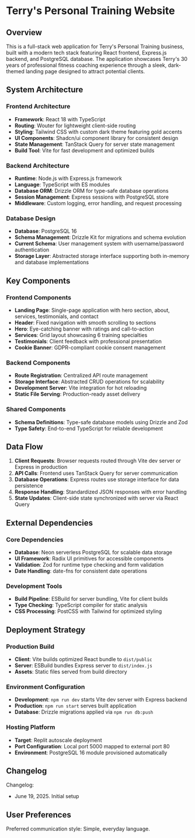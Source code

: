 # Terry's Personal Training Website

## Overview

This is a full-stack web application for Terry's Personal Training business, built with a modern tech stack featuring React frontend, Express.js backend, and PostgreSQL database. The application showcases Terry's 30 years of professional fitness coaching experience through a sleek, dark-themed landing page designed to attract potential clients.

## System Architecture

### Frontend Architecture
- **Framework**: React 18 with TypeScript
- **Routing**: Wouter for lightweight client-side routing
- **Styling**: Tailwind CSS with custom dark theme featuring gold accents
- **UI Components**: Shadcn/ui component library for consistent design
- **State Management**: TanStack Query for server state management
- **Build Tool**: Vite for fast development and optimized builds

### Backend Architecture
- **Runtime**: Node.js with Express.js framework
- **Language**: TypeScript with ES modules
- **Database ORM**: Drizzle ORM for type-safe database operations
- **Session Management**: Express sessions with PostgreSQL store
- **Middleware**: Custom logging, error handling, and request processing

### Database Design
- **Database**: PostgreSQL 16
- **Schema Management**: Drizzle Kit for migrations and schema evolution
- **Current Schema**: User management system with username/password authentication
- **Storage Layer**: Abstracted storage interface supporting both in-memory and database implementations

## Key Components

### Frontend Components
- **Landing Page**: Single-page application with hero section, about, services, testimonials, and contact
- **Header**: Fixed navigation with smooth scrolling to sections
- **Hero**: Eye-catching banner with ratings and call-to-action
- **Services**: Grid layout showcasing 6 training specialties
- **Testimonials**: Client feedback with professional presentation
- **Cookie Banner**: GDPR-compliant cookie consent management

### Backend Components
- **Route Registration**: Centralized API route management
- **Storage Interface**: Abstracted CRUD operations for scalability
- **Development Server**: Vite integration for hot reloading
- **Static File Serving**: Production-ready asset delivery

### Shared Components
- **Schema Definitions**: Type-safe database models using Drizzle and Zod
- **Type Safety**: End-to-end TypeScript for reliable development

## Data Flow

1. **Client Requests**: Browser requests routed through Vite dev server or Express in production
2. **API Calls**: Frontend uses TanStack Query for server communication
3. **Database Operations**: Express routes use storage interface for data persistence
4. **Response Handling**: Standardized JSON responses with error handling
5. **State Updates**: Client-side state synchronized with server via React Query

## External Dependencies

### Core Dependencies
- **Database**: Neon serverless PostgreSQL for scalable data storage
- **UI Framework**: Radix UI primitives for accessible components
- **Validation**: Zod for runtime type checking and form validation
- **Date Handling**: date-fns for consistent date operations

### Development Tools
- **Build Pipeline**: ESBuild for server bundling, Vite for client builds
- **Type Checking**: TypeScript compiler for static analysis
- **CSS Processing**: PostCSS with Tailwind for optimized styling

## Deployment Strategy

### Production Build
- **Client**: Vite builds optimized React bundle to `dist/public`
- **Server**: ESBuild bundles Express server to `dist/index.js`
- **Assets**: Static files served from build directory

### Environment Configuration
- **Development**: `npm run dev` starts Vite dev server with Express backend
- **Production**: `npm run start` serves built application
- **Database**: Drizzle migrations applied via `npm run db:push`

### Hosting Platform
- **Target**: Replit autoscale deployment
- **Port Configuration**: Local port 5000 mapped to external port 80
- **Environment**: PostgreSQL 16 module provisioned automatically

## Changelog

Changelog:
- June 19, 2025. Initial setup

## User Preferences

Preferred communication style: Simple, everyday language.